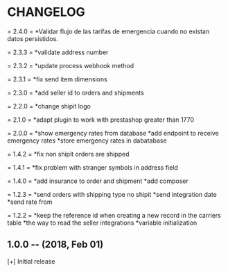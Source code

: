 # CHANGELOG
= 2.4.0 =
*Validar flujo de las tarifas de emergencia cuando no existan datos persistidos.

= 2.3.3 =
*validate address number

= 2.3.2 =
*update process webhook method

= 2.3.1 =
*fix send item dimensions

= 2.3.0 =
*add seller id to orders and shipments

= 2.2.0 =
*change shipit logo

= 2.1.0 =
*adapt plugin to work with prestashop greater than 1770

= 2.0.0 =
*show emergency rates from database
*add endpoint to receive emergency rates
*store emergency rates in dabatabase

= 1.4.2 =
*fix non shipit orders are shipped

= 1.4.1 =
*fix problem with  stranger symbols in address field

= 1.4.0 =
*add insurance to order and shipment
*add composer

= 1.2.3 =
*send orders with shipping type no shipit
*send integration date
*send rate from

= 1.2.2 =
*keep the reference id when creating a new record in the carriers table
*the way to read the seller integrations
*variable initialization

## 1.0.0 -- (2018, Feb 01)
[+] Initial release
